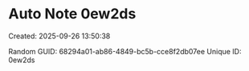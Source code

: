 ﻿# Auto Note 0ew2ds
Created: 2025-09-26 13:50:38

Random GUID: 68294a01-ab86-4849-bc5b-cce8f2db07ee
Unique ID: 0ew2ds
